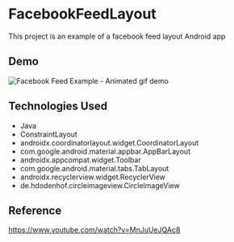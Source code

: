 # FacebookFeedLayout

This project is an example of a facebook feed layout Android app

## Demo
![Facebook Feed Example - Animated gif demo](GIF-FacebookFeed.gif)

## Technologies Used

* Java
* ConstraintLayout
* androidx.coordinatorlayout.widget.CoordinatorLayout
* com.google.android.material.appbar.AppBarLayout
* androidx.appcompat.widget.Toolbar
* com.google.android.material.tabs.TabLayout
* androidx.recyclerview.widget.RecyclerView
* de.hdodenhof.circleimageview.CircleImageView

## Reference

https://www.youtube.com/watch?v=MnJuUeJQAc8